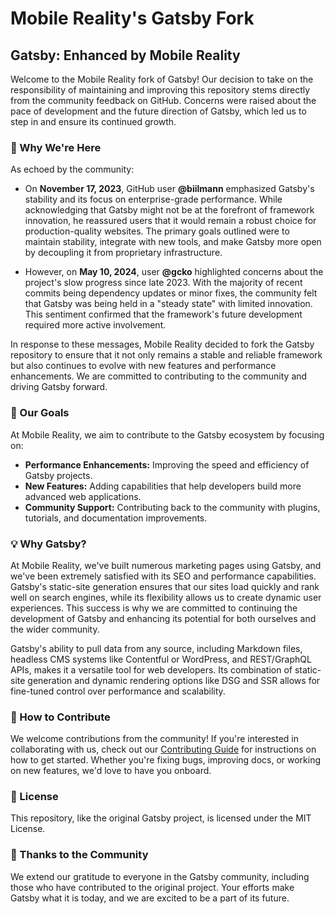 # Mobile Reality's Gatsby Fork

## Gatsby: Enhanced by Mobile Reality

Welcome to the Mobile Reality fork of Gatsby! Our decision to take on the responsibility of maintaining and improving this repository stems directly from the community feedback on GitHub. Concerns were raised about the pace of development and the future direction of Gatsby, which led us to step in and ensure its continued growth.

### 🚀 Why We're Here

As echoed by the community:

- On **November 17, 2023**, GitHub user **@biilmann** emphasized Gatsby's stability and its focus on enterprise-grade performance. While acknowledging that Gatsby might not be at the forefront of framework innovation, he reassured users that it would remain a robust choice for production-quality websites. The primary goals outlined were to maintain stability, integrate with new tools, and make Gatsby more open by decoupling it from proprietary infrastructure.

- However, on **May 10, 2024**, user **@gcko** highlighted concerns about the project's slow progress since late 2023. With the majority of recent commits being dependency updates or minor fixes, the community felt that Gatsby was being held in a "steady state" with limited innovation. This sentiment confirmed that the framework's future development required more active involvement.

In response to these messages, Mobile Reality decided to fork the Gatsby repository to ensure that it not only remains a stable and reliable framework but also continues to evolve with new features and performance enhancements. We are committed to contributing to the community and driving Gatsby forward.

### 🎯 Our Goals

At Mobile Reality, we aim to contribute to the Gatsby ecosystem by focusing on:

- **Performance Enhancements:** Improving the speed and efficiency of Gatsby projects.
- **New Features:** Adding capabilities that help developers build more advanced web applications.
- **Community Support:** Contributing back to the community with plugins, tutorials, and documentation improvements.

### 💡 Why Gatsby?

At Mobile Reality, we've built numerous marketing pages using Gatsby, and we've been extremely satisfied with its SEO and performance capabilities. Gatsby's static-site generation ensures that our sites load quickly and rank well on search engines, while its flexibility allows us to create dynamic user experiences. This success is why we are committed to continuing the development of Gatsby and enhancing its potential for both ourselves and the wider community.

Gatsby's ability to pull data from any source, including Markdown files, headless CMS systems like Contentful or WordPress, and REST/GraphQL APIs, makes it a versatile tool for web developers. Its combination of static-site generation and dynamic rendering options like DSG and SSR allows for fine-tuned control over performance and scalability.

### 🤝 How to Contribute

We welcome contributions from the community! If you're interested in collaborating with us, check out our [Contributing Guide](CONTRIBUTING.md) for instructions on how to get started. Whether you're fixing bugs, improving docs, or working on new features, we'd love to have you onboard.

### 📝 License

This repository, like the original Gatsby project, is licensed under the MIT License.

### 💜 Thanks to the Community

We extend our gratitude to everyone in the Gatsby community, including those who have contributed to the original project. Your efforts make Gatsby what it is today, and we are excited to be a part of its future.
